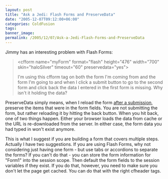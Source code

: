 ```yaml
---
layout: post
title: "Ask a Jedi: Flash Forms and PreserveData"
date: "2005-12-07T09:12:00+06:00"
categories: ColdFusion 
tags: 
banner_image: 
permalink: /2005/12/07/Ask-a-Jedi-Flash-Forms-and-PreserveData
---
```


Jimmy has an interesting problem with Flash Forms:

<blockquote>
&lt;cfform name="myForm" format="flash" height="476" width="700" skin="haloSilver" timeout="60" preservedata="yes"&gt;

I'm using this cfform tag on both the form I'm coming from and the form I'm going to and when I click a submit button to go to the second form and click back the data I entered in the first form is missing. Why isn't it holding the data?
</blockquote>

PreserveData simply means, when I reload the form <u>after a submission</u>, preserve the items that were in the form fields. You are not submitting the form, but rather reloading it by hitting the back button. When you hit back, one of two things happen. Either your browser loads the data from cache or the URL is re-downloaded from the server. In either case, the form data you had typed in won't exist anymore. 

This is what I suggest if you are building a form that covers multiple steps. Actually I have two suggestions. If you are using Flash Forms, why not considering just having one form - but use tabs or accordions to separate the forms? If you can't do that - you can store the form information for "Form1" into the session scope. Then default the form fields to the session variables if they exist. If you do that, however, you need to make sure you don't let the page get cached. You can do that with the right cfheader tags.